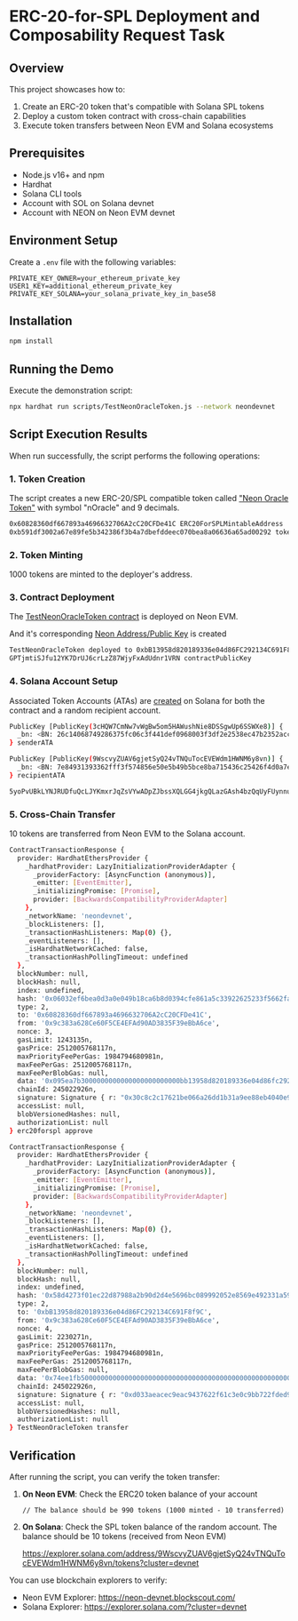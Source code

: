 # ERC-20-for-SPL Deployment and Composability Request Task
## Overview

This project showcases how to:

1. Create an ERC-20 token that's compatible with Solana SPL tokens
2. Deploy a custom token contract with cross-chain capabilities
3. Execute token transfers between Neon EVM and Solana ecosystems

## Prerequisites

- Node.js v16+ and npm
- Hardhat
- Solana CLI tools
- Account with SOL on Solana devnet
- Account with NEON on Neon EVM devnet

## Environment Setup

Create a `.env` file with the following variables:

```
PRIVATE_KEY_OWNER=your_ethereum_private_key
USER1_KEY=additional_ethereum_private_key
PRIVATE_KEY_SOLANA=your_solana_private_key_in_base58
```

## Installation

```bash
npm install
```

## Running the Demo

Execute the demonstration script:

```bash
npx hardhat run scripts/TestNeonOracleToken.js --network neondevnet
```

## Script Execution Results

When run successfully, the script performs the following operations:

### 1. Token Creation

The script creates a new ERC-20/SPL compatible token called ["Neon Oracle Token"](https://neon-devnet.blockscout.com/address/0x60828360df667893a4696632706A2cC20CFDe41C) with symbol "nOracle" and 9 decimals.

```bash
0x60828360df667893a4696632706A2cC20CFDe41C ERC20ForSPLMintableAddress
0xb591df3002a67e89fe5b342386f3b4a7dbefddeec070bea8a06636a65ad00292 tokenMint
```

### 2. Token Minting

1000 tokens are minted to the deployer's address.

### 3. Contract Deployment

The [TestNeonOracleToken contract](https://neon-devnet.blockscout.com/address/0xbB13958d820189336e04d86FC292134C691F8f9C) is deployed on Neon EVM.

And it's corresponding [Neon Address/Public Key](https://explorer.solana.com/address/GPTjmtiSJfu12YK7DrUJ6crLzZ87WjyFxAdUdnr1VRN?cluster=devnet) is created


```bash
TestNeonOracleToken deployed to 0xbB13958d820189336e04d86FC292134C691F8f9C
GPTjmtiSJfu12YK7DrUJ6crLzZ87WjyFxAdUdnr1VRN contractPublicKey
```

### 4. Solana Account Setup

Associated Token Accounts (ATAs) are [created](https://explorer.solana.com/tx/5yoPvUBkLYNJRUDfuQcLJYKmxrJqZsVYwADpZJbssXQLGG4jkgQLazGAsh4bzQqUyFUynnuW6U6SEWQxm539fqeo?cluster=devnet) on Solana for both the contract and a random recipient account.

```bash
PublicKey [PublicKey(3cHQW7CmNw7vWgBw5om5HAWushNie8DSSgwUp6SSWXe8)] {
  _bn: <BN: 26c14068749286375fc06c3f441def0968003f3df2e2538ec47b2352acc00419>
} senderATA
```

```bash
PublicKey [PublicKey(9WscvyZUAV6gjetSyQ24vTNQuTocEVEWdm1HWNM6y8vn)] {
  _bn: <BN: 7e84931393362fff3f574856e50e5b49b5bce8ba715436c25426f4d0a7e7767b>
} recipientATA

```

```bash
5yoPvUBkLYNJRUDfuQcLJYKmxrJqZsVYwADpZJbssXQLGG4jkgQLazGAsh4bzQqUyFUynnuW6U6SEWQxm539fqeo ---- transaction sender & recipient ATA's creation
```

### 5. Cross-Chain Transfer

10 tokens are transferred from Neon EVM to the Solana account.

```bash
ContractTransactionResponse {
  provider: HardhatEthersProvider {
    _hardhatProvider: LazyInitializationProviderAdapter {
      _providerFactory: [AsyncFunction (anonymous)],
      _emitter: [EventEmitter],
      _initializingPromise: [Promise],
      provider: [BackwardsCompatibilityProviderAdapter]
    },
    _networkName: 'neondevnet',
    _blockListeners: [],
    _transactionHashListeners: Map(0) {},
    _eventListeners: [],
    _isHardhatNetworkCached: false,
    _transactionHashPollingTimeout: undefined
  },
  blockNumber: null,
  blockHash: null,
  index: undefined,
  hash: '0x06032ef6bea0d3a0e049b18ca6b8d0394cfe861a5c33922625233f5662fa0f2e',
  type: 2,
  to: '0x60828360df667893a4696632706A2cC20CFDe41C',
  from: '0x9c383a628Ce60F5CE4EFAd90AD3835F39eBbA6ce',
  nonce: 3,
  gasLimit: 1243135n,
  gasPrice: 2512005768117n,
  maxPriorityFeePerGas: 1984794680981n,
  maxFeePerGas: 2512005768117n,
  maxFeePerBlobGas: null,
  data: '0x095ea7b3000000000000000000000000bb13958d820189336e04d86fc292134c691f8f9c00000000000000000000000000000000000000000000000000000002540be400',  value: 0n,
  chainId: 245022926n,
  signature: Signature { r: "0x30c8c2c17621be066a26dd1b31a9ee88eb4040e9df9cfbe6ea1f0db5ba2460e3", s: "0x0325ae9302eebd2ca355a651ef697f4e4ea29cea9835e907bed6d3116fddb759", yParity: 0, networkV: null },
  accessList: null,
  blobVersionedHashes: null,
  authorizationList: null
} erc20forspl approve

```

```bash
ContractTransactionResponse {
  provider: HardhatEthersProvider {
    _hardhatProvider: LazyInitializationProviderAdapter {
      _providerFactory: [AsyncFunction (anonymous)],
      _emitter: [EventEmitter],
      _initializingPromise: [Promise],
      provider: [BackwardsCompatibilityProviderAdapter]
    },
    _networkName: 'neondevnet',
    _blockListeners: [],
    _transactionHashListeners: Map(0) {},
    _eventListeners: [],
    _isHardhatNetworkCached: false,
    _transactionHashPollingTimeout: undefined
  },
  blockNumber: null,
  blockHash: null,
  index: undefined,
  hash: '0x58d4273f01ec22d87988a2b90d2d4e5696bc089992052e8569e492331a5954cd',
  type: 2,
  to: '0xbB13958d820189336e04d86FC292134C691F8f9C',
  from: '0x9c383a628Ce60F5CE4EFAd90AD3835F39eBbA6ce',
  nonce: 4,
  gasLimit: 2230271n,
  gasPrice: 2512005768117n,
  maxPriorityFeePerGas: 1984794680981n,
  maxFeePerGas: 2512005768117n,
  maxFeePerBlobGas: null,
  data: '0x74ee1fb500000000000000000000000000000000000000000000000000000002540be400acb4b3f9e2263a0c8f74556b1936b4a9568c8c8bc1ab060af6c6a950cdd7c865',  value: 0n,
  chainId: 245022926n,
  signature: Signature { r: "0xd033aeacec9eac9437622f61c3e0c9bb722fded988dd94435b11eef46a4bf118", s: "0x52890ad3b076007fd7689b4668d706c87bff306ced79ce2498940c602fa79491", yParity: 1, networkV: null },
  accessList: null,
  blobVersionedHashes: null,
  authorizationList: null
} TestNeonOracleToken transfer
```

## Verification

After running the script, you can verify the token transfer:

1. **On Neon EVM**: Check the ERC20 token balance of your account

   ```
   // The balance should be 990 tokens (1000 minted - 10 transferred)
   ```

2. **On Solana**: Check the SPL token balance of the random account. The balance should be 10 tokens (received from Neon EVM)

    https://explorer.solana.com/address/9WscvyZUAV6gjetSyQ24vTNQuTocEVEWdm1HWNM6y8vn/tokens?cluster=devnet

You can use blockchain explorers to verify:

- Neon EVM Explorer: https://neon-devnet.blockscout.com/
- Solana Explorer: https://explorer.solana.com/?cluster=devnet
